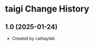 taigi Change History
====================

1.0 (2025-01-24)
----------------
* Created by cathaylab
